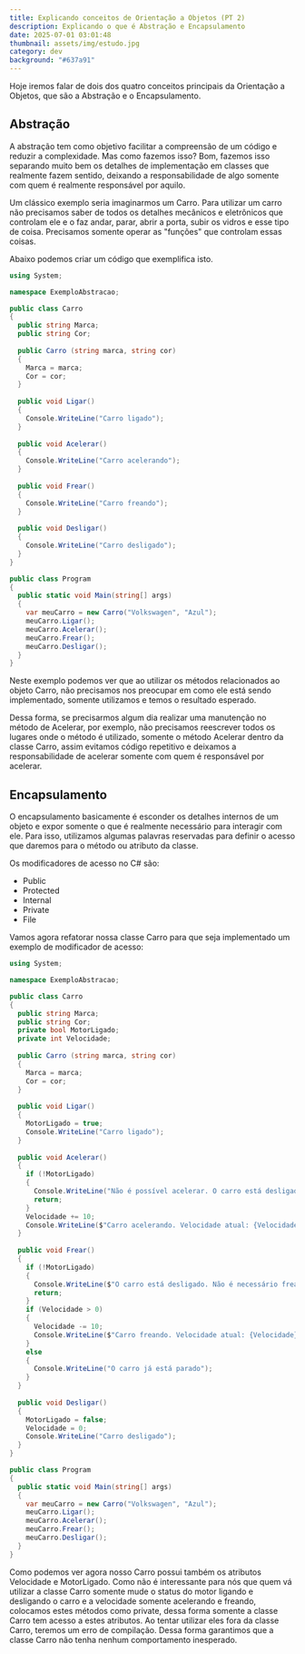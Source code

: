 ```yaml
---
title: Explicando conceitos de Orientação a Objetos (PT 2)
description: Explicando o que é Abstração e Encapsulamento
date: 2025-07-01 03:01:48
thumbnail: assets/img/estudo.jpg
category: dev
background: "#637a91"
---
```

Hoje iremos falar de dois dos quatro conceitos principais da Orientação a Objetos, que são a Abstração e o Encapsulamento.

## Abstração

A abstração tem como objetivo facilitar a compreensão de um código e reduzir a complexidade. Mas como fazemos isso? Bom, fazemos isso separando muito bem os detalhes de implementação em classes que realmente fazem sentido, deixando a responsabilidade de algo somente com quem é realmente responsável por aquilo.

Um clássico exemplo seria imaginarmos um Carro. Para utilizar um carro não precisamos saber de todos os detalhes mecânicos e eletrônicos que controlam ele e o faz andar, parar, abrir a porta, subir os vidros e esse tipo de coisa. Precisamos somente operar as "funções" que controlam essas coisas.

Abaixo podemos criar um código que exemplifica isto.

```csharp
using System;

namespace ExemploAbstracao;

public class Carro 
{
  public string Marca;
  public string Cor;
  
  public Carro (string marca, string cor)
  {
    Marca = marca;
    Cor = cor;
  }
  
  public void Ligar()
  {
    Console.WriteLine("Carro ligado");
  }
  
  public void Acelerar()
  {
    Console.WriteLine("Carro acelerando");
  }
  
  public void Frear()
  {
    Console.WriteLine("Carro freando");
  }
  
  public void Desligar()
  {
    Console.WriteLine("Carro desligado");
  }
}

public class Program
{
  public static void Main(string[] args)
  {
    var meuCarro = new Carro("Volkswagen", "Azul");
    meuCarro.Ligar();
    meuCarro.Acelerar();
    meuCarro.Frear();
    meuCarro.Desligar();
  }
}
```

Neste exemplo podemos ver que ao utilizar os métodos relacionados ao objeto Carro, não precisamos nos preocupar em como ele está sendo implementado, somente utilizamos e temos o resultado esperado.

Dessa forma, se precisarmos algum dia realizar uma manutenção no método de Acelerar, por exemplo, não precisamos reescrever todos os lugares onde o método é utilizado, somente o método Acelerar dentro da classe Carro, assim evitamos código repetitivo e deixamos a responsabilidade de acelerar somente com quem é responsável por acelerar.

## Encapsulamento

O encapsulamento basicamente é esconder os detalhes internos de um objeto e expor somente o que é realmente necessário para interagir com ele. Para isso, utilizamos algumas palavras reservadas para definir o acesso que daremos para o método ou atributo da classe.

Os modificadores de acesso no C# são:

* Public
* Protected
* Internal
* Private
* File

Vamos agora refatorar nossa classe Carro para que seja implementado um exemplo de modificador de acesso:

```csharp
using System;

namespace ExemploAbstracao;

public class Carro 
{
  public string Marca;
  public string Cor;
  private bool MotorLigado;
  private int Velocidade;
  
  public Carro (string marca, string cor)
  {
    Marca = marca;
    Cor = cor;
  }
  
  public void Ligar()
  {
    MotorLigado = true;
    Console.WriteLine("Carro ligado");
  }
  
  public void Acelerar()
  {
    if (!MotorLigado)
    {
      Console.WriteLine("Não é possível acelerar. O carro está desligado");
      return;
    }
    Velocidade += 10;
    Console.WriteLine($"Carro acelerando. Velocidade atual: {Velocidade} km/h");
  }
  
  public void Frear()
  {
    if (!MotorLigado)
    {
      Console.WriteLine($"O carro está desligado. Não é necessário frear");
      return;
    }
    if (Velocidade > 0)
    {
      Velocidade -= 10;
      Console.WriteLine($"Carro freando. Velocidade atual: {Velocidade} km/h");
    }
    else
    {
      Console.WriteLine("O carro já está parado");
    }
  }
  
  public void Desligar()
  {
    MotorLigado = false;
    Velocidade = 0;
    Console.WriteLine("Carro desligado");
  }
}

public class Program
{
  public static void Main(string[] args)
  {
    var meuCarro = new Carro("Volkswagen", "Azul");
    meuCarro.Ligar();
    meuCarro.Acelerar();
    meuCarro.Frear();
    meuCarro.Desligar();
  }
}
```

Como podemos ver agora nosso Carro possui também os atributos Velocidade e MotorLigado. Como não é interessante para nós que quem vá utilizar a classe Carro somente mude o status do motor ligando e desligando o carro e a velocidade somente acelerando e freando, colocamos estes métodos como private, dessa forma somente a classe Carro tem acesso a estes atributos. Ao tentar utilizar eles fora da classe Carro, teremos um erro de compilação. Dessa forma garantimos que a classe Carro não tenha nenhum comportamento inesperado.
